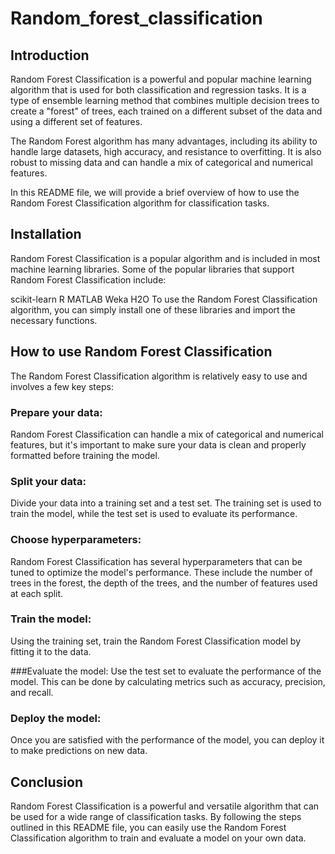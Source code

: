 # Random_forest_classification
## Introduction
Random Forest Classification is a powerful and popular machine learning algorithm that is used for both classification and regression tasks. It is a type of ensemble learning method that combines multiple decision trees to create a "forest" of trees, each trained on a different subset of the data and using a different set of features.

The Random Forest algorithm has many advantages, including its ability to handle large datasets, high accuracy, and resistance to overfitting. It is also robust to missing data and can handle a mix of categorical and numerical features.

In this README file, we will provide a brief overview of how to use the Random Forest Classification algorithm for classification tasks.

## Installation
Random Forest Classification is a popular algorithm and is included in most machine learning libraries. Some of the popular libraries that support Random Forest Classification include:

scikit-learn
R
MATLAB
Weka
H2O
To use the Random Forest Classification algorithm, you can simply install one of these libraries and import the necessary functions.

## How to use Random Forest Classification
The Random Forest Classification algorithm is relatively easy to use and involves a few key steps:

### Prepare your data: 
Random Forest Classification can handle a mix of categorical and numerical features, but it's important to make sure your data is clean and properly formatted before training the model.

### Split your data: 
Divide your data into a training set and a test set. The training set is used to train the model, while the test set is used to evaluate its performance.

### Choose hyperparameters:
Random Forest Classification has several hyperparameters that can be tuned to optimize the model's performance. These include the number of trees in the forest, the depth of the trees, and the number of features used at each split.

### Train the model: 
Using the training set, train the Random Forest Classification model by fitting it to the data.

###Evaluate the model: 
Use the test set to evaluate the performance of the model. This can be done by calculating metrics such as accuracy, precision, and recall.

### Deploy the model:
Once you are satisfied with the performance of the model, you can deploy it to make predictions on new data.

## Conclusion
Random Forest Classification is a powerful and versatile algorithm that can be used for a wide range of classification tasks. By following the steps outlined in this README file, you can easily use the Random Forest Classification algorithm to train and evaluate a model on your own data.
